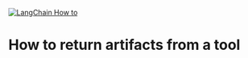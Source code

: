 [![LangChain How to](https://img.shields.io/badge/LangChain-How_to-yellow?logo=langchain)](https://python.langchain.com/docs/how_to/tool_artifacts/)


# How to return artifacts from a tool